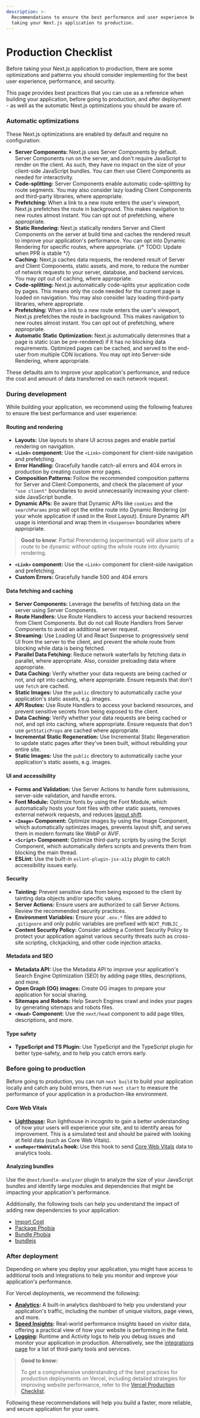 ```yaml
---
description: >-
  Recommendations to ensure the best performance and user experience before
  taking your Next.js application to production.
---
```


# Production Checklist

Before taking your Next.js application to production, there are some optimizations and patterns you should consider implementing for the best user experience, performance, and security.

This page provides best practices that you can use as a reference when building your application, before going to production, and after deployment - as well as the automatic Next.js optimizations you should be aware of.

### Automatic optimizations

These Next.js optimizations are enabled by default and require no configuration:

* **Server Components:** Next.js uses Server Components by default. Server Components run on the server, and don't require JavaScript to render on the client. As such, they have no impact on the size of your client-side JavaScript bundles. You can then use Client Components as needed for interactivity.
* **Code-splitting:** Server Components enable automatic code-splitting by route segments. You may also consider lazy loading Client Components and third-party libraries, where appropriate.
* **Prefetching:** When a link to a new route enters the user's viewport, Next.js prefetches the route in background. This makes navigation to new routes almost instant. You can opt out of prefetching, where appropriate.
* **Static Rendering:** Next.js statically renders Server and Client Components on the server at build time and caches the rendered result to improve your application's performance. You can opt into Dynamic Rendering for specific routes, where appropriate. {/\* TODO: Update when PPR is stable \*/}
* **Caching:** Next.js caches data requests, the rendered result of Server and Client Components, static assets, and more, to reduce the number of network requests to your server, database, and backend services. You may opt out of caching, where appropriate.
* **Code-splitting:** Next.js automatically code-splits your application code by pages. This means only the code needed for the current page is loaded on navigation. You may also consider lazy loading third-party libraries, where appropriate.
* **Prefetching:** When a link to a new route enters the user's viewport, Next.js prefetches the route in background. This makes navigation to new routes almost instant. You can opt out of prefetching, where appropriate.
* **Automatic Static Optimization:** Next.js automatically determines that a page is static (can be pre-rendered) if it has no blocking data requirements. Optimized pages can be cached, and served to the end-user from multiple CDN locations. You may opt into Server-side Rendering, where appropriate.

These defaults aim to improve your application's performance, and reduce the cost and amount of data transferred on each network request.

### During development

While building your application, we recommend using the following features to ensure the best performance and user experience:

#### Routing and rendering

* **Layouts:** Use layouts to share UI across pages and enable partial rendering on navigation.
* **`<Link>` component:** Use the `<Link>` component for client-side navigation and prefetching.
* **Error Handling:** Gracefully handle catch-all errors and 404 errors in production by creating custom error pages.
* **Composition Patterns:** Follow the recommended composition patterns for Server and Client Components, and check the placement of your `"use client"` boundaries to avoid unnecessarily increasing your client-side JavaScript bundle.
* **Dynamic APIs:** Be aware that Dynamic APIs like `cookies` and the `searchParams` prop will opt the entire route into Dynamic Rendering (or your whole application if used in the Root Layout). Ensure Dynamic API usage is intentional and wrap them in `<Suspense>` boundaries where appropriate.

> **Good to know**: Partial Prerendering (experimental) will allow parts of a route to be dynamic without opting the whole route into dynamic rendering.

* **`<Link>` component:** Use the `<Link>` component for client-side navigation and prefetching.
* **Custom Errors:** Gracefully handle 500 and 404 errors

#### Data fetching and caching

* **Server Components:** Leverage the benefits of fetching data on the server using Server Components.
* **Route Handlers:** Use Route Handlers to access your backend resources from Client Components. But do not call Route Handlers from Server Components to avoid an additional server request.
* **Streaming:** Use Loading UI and React Suspense to progressively send UI from the server to the client, and prevent the whole route from blocking while data is being fetched.
* **Parallel Data Fetching:** Reduce network waterfalls by fetching data in parallel, where appropriate. Also, consider preloading data where appropriate.
* **Data Caching:** Verify whether your data requests are being cached or not, and opt into caching, where appropriate. Ensure requests that don't use `fetch` are cached.
* **Static Images:** Use the `public` directory to automatically cache your application's static assets, e.g. images.
* **API Routes:** Use Route Handlers to access your backend resources, and prevent sensitive secrets from being exposed to the client.
* **Data Caching:** Verify whether your data requests are being cached or not, and opt into caching, where appropriate. Ensure requests that don't use `getStaticProps` are cached where appropriate.
* **Incremental Static Regeneration:** Use Incremental Static Regeneration to update static pages after they've been built, without rebuilding your entire site.
* **Static Images:** Use the `public` directory to automatically cache your application's static assets, e.g. images.

#### UI and accessibility

* **Forms and Validation:** Use Server Actions to handle form submissions, server-side validation, and handle errors.
* **Font Module:** Optimize fonts by using the Font Module, which automatically hosts your font files with other static assets, removes external network requests, and reduces [layout shift](https://web.dev/articles/cls).
* **`<Image>` Component:** Optimize images by using the Image Component, which automatically optimizes images, prevents layout shift, and serves them in modern formats like WebP or AVIF.
* **`<Script>` Component:** Optimize third-party scripts by using the Script Component, which automatically defers scripts and prevents them from blocking the main thread.
* **ESLint:** Use the built-in `eslint-plugin-jsx-a11y` plugin to catch accessibility issues early.

#### Security

* **Tainting:** Prevent sensitive data from being exposed to the client by tainting data objects and/or specific values.
* **Server Actions:** Ensure users are authorized to call Server Actions. Review the recommended security practices.
* **Environment Variables:** Ensure your `.env.*` files are added to `.gitignore` and only public variables are prefixed with `NEXT_PUBLIC_`.
* **Content Security Policy:** Consider adding a Content Security Policy to protect your application against various security threats such as cross-site scripting, clickjacking, and other code injection attacks.

#### Metadata and SEO

* **Metadata API:** Use the Metadata API to improve your application's Search Engine Optimization (SEO) by adding page titles, descriptions, and more.
* **Open Graph (OG) images:** Create OG images to prepare your application for social sharing.
* **Sitemaps and Robots:** Help Search Engines crawl and index your pages by generating sitemaps and robots files.
* **`<Head>` Component:** Use the `next/head` component to add page titles, descriptions, and more.

#### Type safety

* **TypeScript and TS Plugin:** Use TypeScript and the TypeScript plugin for better type-safety, and to help you catch errors early.

### Before going to production

Before going to production, you can run `next build` to build your application locally and catch any build errors, then run `next start` to measure the performance of your application in a production-like environment.

#### Core Web Vitals

* [**Lighthouse**](https://developers.google.com/web/tools/lighthouse)**:** Run lighthouse in incognito to gain a better understanding of how your users will experience your site, and to identify areas for improvement. This is a simulated test and should be paired with looking at field data (such as Core Web Vitals).
* **`useReportWebVitals` hook:** Use this hook to send [Core Web Vitals](https://web.dev/articles/vitals) data to analytics tools.

#### Analyzing bundles

Use the `@next/bundle-analyzer` plugin to analyze the size of your JavaScript bundles and identify large modules and dependencies that might be impacting your application's performance.

Additionally, the following tools can help you understand the impact of adding new dependencies to your application:

* [Import Cost](https://marketplace.visualstudio.com/items?itemName=wix.vscode-import-cost)
* [Package Phobia](https://packagephobia.com/)
* [Bundle Phobia](https://bundlephobia.com/)
* [bundlejs](https://bundlejs.com/)

### After deployment

Depending on where you deploy your application, you might have access to additional tools and integrations to help you monitor and improve your application's performance.

For Vercel deployments, we recommend the following:

* [**Analytics**](https://vercel.com/analytics?utm_source=next-site\&utm_campaign=nextjs-docs\&utm_medium=docs)**:** A built-in analytics dashboard to help you understand your application's traffic, including the number of unique visitors, page views, and more.
* [**Speed Insights**](https://vercel.com/docs/speed-insights?utm_source=next-site\&utm_campaign=nextjs-docs\&utm_medium=docs)**:** Real-world performance insights based on visitor data, offering a practical view of how your website is performing in the field.
* [**Logging**](https://vercel.com/docs/observability/runtime-logs?utm_source=next-site\&utm_campaign=nextjs-docs\&utm_medium=docs)**:** Runtime and Activity logs to help you debug issues and monitor your application in production. Alternatively, see the [integrations page](https://vercel.com/integrations?utm_source=next-site\&utm_campaign=nextjs-docs\&utm_medium=docs) for a list of third-party tools and services.

> **Good to know:**
>
> To get a comprehensive understanding of the best practices for production deployments on Vercel, including detailed strategies for improving website performance, refer to the [Vercel Production Checklist](https://vercel.com/docs/production-checklist?utm_source=next-site\&utm_campaign=nextjs-docs\&utm_medium=docs).

Following these recommendations will help you build a faster, more reliable, and secure application for your users.
